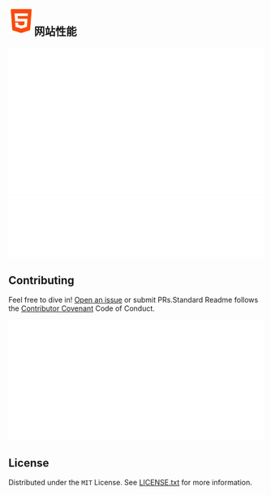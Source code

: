 <img src="./resource/logo.svg" style="max-width: 10%;float:left;" width="800px">

## 网站性能

<img src="./resource/detailed.svg" style="max-width: 100%;" width="800px">
<img src="./resource/reactions.svg" style="max-width: 100%;" width="800px">



## Contributing

Feel free to dive in! [Open an issue](https://github.com/RichardLitt/standard-readme/issues/new) or submit PRs.Standard Readme follows the [Contributor Covenant](http://contributor-covenant.org/version/1/3/0/) Code of Conduct.

<img src="./resource/repository.svg">



## License

Distributed under the `MIT` License. See [LICENSE.txt](./LICENSE) for more information.

